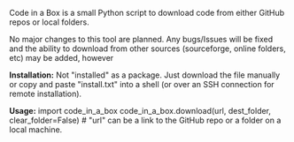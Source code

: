 Code in a Box is a small Python script to download code from either GitHub repos or local folders.

No major changes to this tool are planned. Any bugs/Issues will be fixed and the ability to download from other sources (sourceforge, online folders, etc) may be added, however

**Installation:**
Not "installed" as a package. Just download the file manually or copy and paste "install.txt" into a shell (or over an SSH connection for remote installation).

**Usage:**
    import code_in_a_box
    code_in_a_box.download(url, dest_folder, clear_folder=False)
    # "url" can be a link to the GitHub repo or a folder on a local machine.